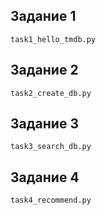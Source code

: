 ## Задание 1

    task1_hello_tmdb.py

## Задание 2

    task2_create_db.py

## Задание 3

    task3_search_db.py

## Задание 4

    task4_recommend.py
